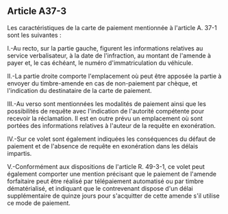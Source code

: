 Article A37-3
----
Les caractéristiques de la carte de paiement mentionnée à l'article A. 37-1 sont
les suivantes :

I.-Au recto, sur la partie gauche, figurent les informations relatives au
service verbalisateur, à la date de l'infraction, au montant de l'amende à payer
et, le cas échéant, le numéro d'immatriculation du véhicule.

II.-La partie droite comporte l'emplacement où peut être apposée la partie à
envoyer du timbre-amende en cas de non-paiement par chèque, et l'indication du
destinataire de la carte de paiement.

III.-Au verso sont mentionnées les modalités de paiement ainsi que les
possibilités de requête avec l'indication de l'autorité compétente pour recevoir
la réclamation. Il est en outre prévu un emplacement où sont portées des
informations relatives à l'auteur de la requête en exonération.

IV.-Sur ce volet sont également indiquées les conséquences du défaut de paiement
et de l'absence de requête en exonération dans les délais impartis.

V.-Conformément aux dispositions de l'article R. 49-3-1, ce volet peut également
comporter une mention précisant que le paiement de l'amende forfaitaire peut
être réalisé par télépaiement automatisé ou par timbre dématérialisé, et
indiquant que le contrevenant dispose d'un délai supplémentaire de quinze jours
pour s'acquitter de cette amende s'il utilise ce mode de paiement.
